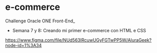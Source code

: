 # e-commerce
Challenge Oracle ONE Front-End_

- Semana 7 y 8: Creando mi primer e-commerce con HTML e CSS

https://www.figma.com/file/NUd563IRcuwUGyFGTwPP5W/AluraGeek?node-id=1%3A34
